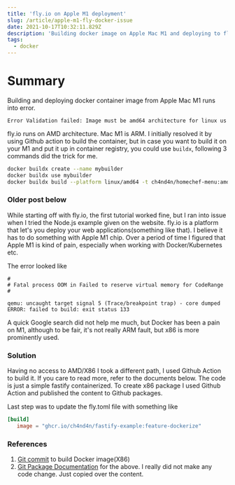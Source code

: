 ```yaml
---
title: 'fly.io on Apple M1 deployment'
slug: /article/apple-m1-fly-docker-issue
date: 2021-10-17T10:32:11.829Z
description: 'Building docker image on Apple Mac M1 and deploying to fly.io runs into architecture issue'
tags:
  - docker
---
```


# Summary
Building and deploying docker container image from Apple Mac M1 runs into error.

```
Error Validation failed: Image must be amd64 architecture for linux us
```

fly.io runs on AMD architecture. Mac M1 is ARM. I initially resolved it by using Github action to build the container, but in case you
want to build it on your M1 and put it up in container registry, you could use `buildx`, following 3 commands did the trick for me.

```sh
docker buildx create --name mybuilder
docker buildx use mybuilder
docker buildx build --platform linux/amd64 -t ch4nd4n/homechef-menu:amd -f Dockerfile.menu --push .
```

### Older post below

While starting off with fly.io, the first tutorial worked fine, but I ran into issue when I tried the Node.js example given on the website. 
fly.io is a platform that let's you deploy your web applications(something like that). I believe it has to do something with Apple M1 chip.
Over a period of time I figured that Apple M1 is kind of pain, especially when working with Docker/Kubernetes etc.

The error looked like

```log
#                                                                                                                                                                                                           
# Fatal process OOM in Failed to reserve virtual memory for CodeRange                                                                                                                                       
#                                                                                                                                                                                                           
                                                                                                                                                                                                            
qemu: uncaught target signal 5 (Trace/breakpoint trap) - core dumped                                                                                                                                        
ERROR: failed to build: exit status 133    
```

A quick Google search did not help me much, but Docker has been a pain on M1, although to be fair, it's not really ARM fault, but x86 is
more prominently used.

### Solution

Having no access to AMD/X86 I took a different path, I used Github Action to build it. If you care to read more, refer to the documents below.
The code is just a simple fastify containerized. To create x86 package I used Github Action and published the content to Github packages.

Last step was to update the fly.toml file with something like

```toml
[build]
   image = "ghcr.io/ch4nd4n/fastify-example:feature-dockerize"
```

### References

1. [Git commit](https://github.com/ch4nd4n/fastify-example/commit/368036f1744cdcbc005062637159076cbee906e4) to build Docker image(X86)
2. [Git Package Documentation](https://docs.github.com/en/actions/publishing-packages/publishing-docker-images) for the above. I really did not make any code change. Just copied over the content.
